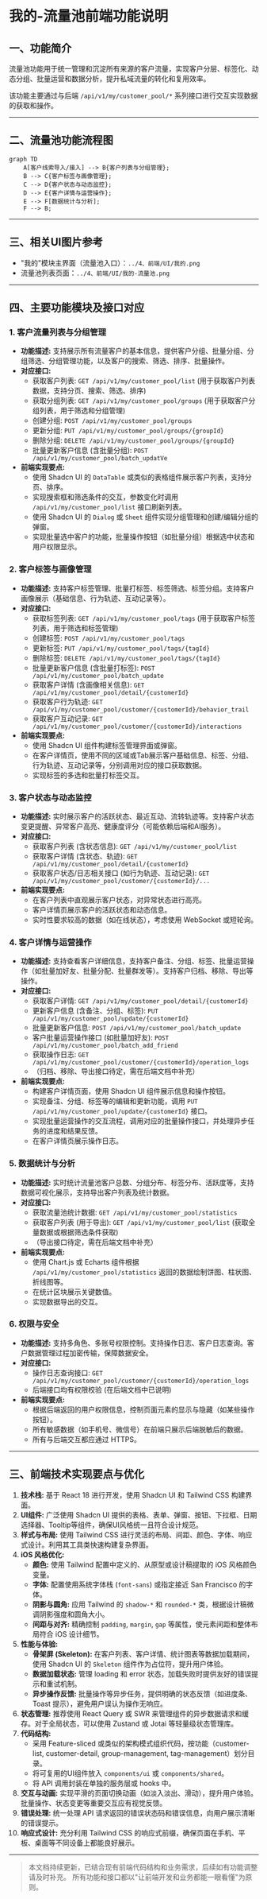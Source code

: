 # 我的-流量池前端功能说明

## 一、功能简介
流量池功能用于统一管理和沉淀所有来源的客户流量，实现客户分层、标签化、动态分组、批量运营和数据分析，提升私域流量的转化和复用效率。

该功能主要通过与后端 `/api/v1/my/customer_pool/*` 系列接口进行交互实现数据的获取和操作。

---

## 二、流量池功能流程图

```mermaid
graph TD
    A[客户线索导入/接入] --> B{客户列表与分组管理};
    B --> C{客户标签与画像管理};
    C --> D{客户状态与动态监控};
    D --> E{客户详情与运营操作};
    E --> F[数据统计与分析];
    F --> B;
```

---

## 三、相关UI图片参考
- "我的"模块主界面（流量池入口）：`../4、前端/UI/我的.png`
- 流量池列表页面：`../4、前端/UI/我的-流量池.png`

---

## 四、主要功能模块及接口对应

### 1. 客户流量列表与分组管理

- **功能描述:** 支持展示所有流量客户的基本信息，提供客户分组、批量分组、分组筛选、分组管理功能，以及客户的搜索、筛选、排序、批量操作。
- **对应接口:**
    - 获取客户列表: `GET /api/v1/my/customer_pool/list` (用于获取客户列表数据，支持分页、搜索、筛选、排序)
    - 获取分组列表: `GET /api/v1/my/customer_pool/groups` (用于获取客户分组列表，用于筛选和分组管理)
    - 创建分组: `POST /api/v1/my/customer_pool/groups`
    - 更新分组: `PUT /api/v1/my/customer_pool/groups/{groupId}`
    - 删除分组: `DELETE /api/v1/my/customer_pool/groups/{groupId}`
    - 批量更新客户信息 (含批量分组): `POST /api/v1/my/customer_pool/batch_updatVe`
- **前端实现要点:**
    - 使用 Shadcn UI 的 `DataTable` 或类似的表格组件展示客户列表，支持分页、排序。
    - 实现搜索框和筛选条件的交互，参数变化时调用 `/api/v1/my/customer_pool/list` 接口刷新列表。
    - 使用 Shadcn UI 的 `Dialog` 或 `Sheet` 组件实现分组管理和创建/编辑分组的弹窗。
    - 实现批量选中客户的功能，批量操作按钮（如批量分组）根据选中状态和用户权限显示。

### 2. 客户标签与画像管理

- **功能描述:** 支持客户标签管理、批量打标签、标签筛选、标签分组。支持客户画像展示（基础信息、行为轨迹、互动记录等）。
- **对应接口:**
    - 获取标签列表: `GET /api/v1/my/customer_pool/tags` (用于获取客户标签列表，用于筛选和标签管理)
    - 创建标签: `POST /api/v1/my/customer_pool/tags`
    - 更新标签: `PUT /api/v1/my/customer_pool/tags/{tagId}`
    - 删除标签: `DELETE /api/v1/my/customer_pool/tags/{tagId}`
    - 批量更新客户信息 (含批量打标签): `POST /api/v1/my/customer_pool/batch_update`
    - 获取客户详情 (含画像相关信息): `GET /api/v1/my/customer_pool/detail/{customerId}`
    - 获取客户行为轨迹: `GET /api/v1/my/customer_pool/customer/{customerId}/behavior_trail`
    - 获取客户互动记录: `GET /api/v1/my/customer_pool/customer/{customerId}/interactions`
- **前端实现要点:**
    - 使用 Shadcn UI 组件构建标签管理界面或弹窗。
    - 在客户详情页，使用不同的区域或Tab展示客户基础信息、标签、分组、行为轨迹、互动记录等，分别调用对应的接口获取数据。
    - 实现标签的多选和批量打标签交互。

### 3. 客户状态与动态监控

- **功能描述:** 实时展示客户的活跃状态、最近互动、流转轨迹等。支持客户状态变更提醒、异常客户高亮、健康度评分（可能依赖后端和AI服务）。
- **对应接口:**
    - 获取客户列表 (含状态信息): `GET /api/v1/my/customer_pool/list`
    - 获取客户详情 (含状态、轨迹): `GET /api/v1/my/customer_pool/detail/{customerId}`
    - 获取客户状态/日志相关接口 (如行为轨迹、互动记录): `GET /api/v1/my/customer_pool/customer/{customerId}/...`
- **前端实现要点:**
    - 在客户列表中直观展示客户状态，对异常状态进行高亮。
    - 客户详情页展示客户的活跃状态和动态信息。
    - 实时性要求较高的数据（如在线状态），考虑使用 WebSocket 或短轮询。

### 4. 客户详情与运营操作

- **功能描述:** 支持查看客户详细信息，支持客户备注、分组、标签、批量运营操作（如批量加好友、批量分配、批量群发等）。支持客户归档、移除、导出等操作。
- **对应接口:**
    - 获取客户详情: `GET /api/v1/my/customer_pool/detail/{customerId}`
    - 更新客户信息 (含备注、分组、标签): `PUT /api/v1/my/customer_pool/update/{customerId}`
    - 批量更新客户信息: `POST /api/v1/my/customer_pool/batch_update`
    - 客户批量运营操作接口 (如批量加好友): `POST /api/v1/my/customer_pool/batch_add_friend`
    - 获取操作日志: `GET /api/v1/my/customer_pool/customer/{customerId}/operation_logs`
    - （归档、移除、导出接口待定，需在后端文档中补充）
- **前端实现要点:**
    - 构建客户详情页面，使用 Shadcn UI 组件展示信息和操作按钮。
    - 实现备注、分组、标签等的编辑和更新功能，调用 `PUT /api/v1/my/customer_pool/update/{customerId}` 接口。
    - 实现批量运营操作的交互流程，调用对应的批量操作接口，并处理异步任务的进度和结果反馈。
    - 在客户详情页展示操作日志。

### 5. 数据统计与分析

- **功能描述:** 实时统计流量池客户总数、分组分布、标签分布、活跃度等，支持数据可视化展示，支持导出客户列表及统计数据。
- **对应接口:**
    - 获取流量池统计数据: `GET /api/v1/my/customer_pool/statistics`
    - 获取客户列表 (用于导出): `GET /api/v1/my/customer_pool/list` (获取全量数据或根据筛选条件获取)
    - （导出接口待定，需在后端文档中补充）
- **前端实现要点:**
    - 使用 Chart.js 或 Echarts 组件根据 `/api/v1/my/customer_pool/statistics` 返回的数据绘制饼图、柱状图、折线图等。
    - 在统计区块展示关键数值。
    - 实现数据导出的交互。

### 6. 权限与安全

- **功能描述:** 支持多角色、多账号权限控制。支持操作日志、客户日志查询。客户数据管理过程加密传输，保障数据安全。
- **对应接口:**
    - 操作日志查询接口: `GET /api/v1/my/customer_pool/customer/{customerId}/operation_logs`
    - 后端接口均有权限校验 (在后端文档中已说明)
- **前端实现要点:**
    - 根据后端返回的用户权限信息，控制页面元素的显示与隐藏（如某些操作按钮）。
    - 所有敏感数据（如手机号、微信号）在前端只展示后端脱敏后的数据。
    - 所有与后端交互都应通过 HTTPS。

---

## 三、前端技术实现要点与优化

1.  **技术栈:** 基于 React 18 进行开发，使用 Shadcn UI 和 Tailwind CSS 构建界面。
2.  **UI组件:** 广泛使用 Shadcn UI 提供的表格、表单、弹窗、按钮、下拉框、日期选择器、Tooltip等组件，确保UI风格统一且符合设计规范。
3.  **样式与布局:** 使用 Tailwind CSS 进行灵活的布局、间距、颜色、字体、响应式设计。利用其工具类快速构建复杂界面。
4.  **iOS 风格优化:**
    - **颜色:** 使用 Tailwind 配置中定义的、从原型或设计稿提取的 iOS 风格颜色变量。
    - **字体:** 配置使用系统字体栈 (`font-sans`) 或指定接近 San Francisco 的字体。
    - **阴影与圆角:** 应用 Tailwind 的 `shadow-*` 和 `rounded-*` 类，根据设计稿微调阴影强度和圆角大小。
    - **间距与对齐:** 精确控制 `padding`, `margin`, `gap` 等属性，使元素间距和整体布局符合 iOS 设计细节。
5.  **性能与体验:**
    - **骨架屏 (Skeleton):** 在客户列表、客户详情、统计图表等数据加载期间，使用 Shadcn UI 的 `Skeleton` 组件作为占位符，提升用户体验。
    - **数据加载状态:** 管理 loading 和 error 状态，加载失败时提供友好的错误提示和重试机制。
    - **异步操作反馈:** 批量操作等异步任务，提供明确的状态反馈（如进度条、Toast 提示），避免用户误认为操作无响应。
6.  **状态管理:** 推荐使用 React Query 或 SWR 来管理组件的异步数据请求和缓存。对于全局状态，可以使用 Zustand 或 Jotai 等轻量级状态管理库。
7.  **代码结构:**
    - 采用 Feature-sliced 或类似的架构模式组织代码，按功能（customer-list, customer-detail, group-management, tag-management）划分目录。
    - 将可复用的UI组件放入 `components/ui` 或 `components/shared`。
    - 将 API 调用封装在单独的服务层或 hooks 中。
8.  **交互与动画:** 实现平滑的页面切换动画（如淡入淡出、滑动），提升用户体验。批量操作、状态变更等重要交互应有视觉反馈。
9.  **错误处理:** 统一处理 API 请求返回的错误状态码和错误信息，向用户展示清晰的错误提示。
10. **响应式设计:** 充分利用 Tailwind CSS 的响应式前缀，确保页面在手机、平板、桌面等不同设备上都能良好展示。

---

> 本文档持续更新，已结合现有前端代码结构和业务需求，后续如有功能调整请及时补充。
> 所有功能和接口都以"让前端开发和业务都能一眼看懂"为原则。 